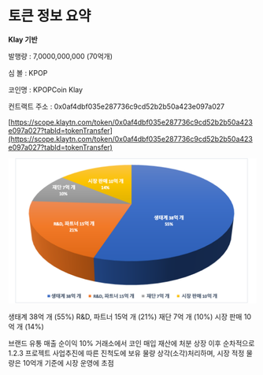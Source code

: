 # 토큰 정보 요약

**Klay 기반**

발행량 : 7,0000,000,000 (70억개)

심 볼 : KPOP

코인명 : KPOPCoin Klay

컨트랙트 주소 : 0x0af4dbf035e287736c9cd52b2b50a423e097a027

[https://scope.klaytn.com/token/0x0af4dbf035e287736c9cd52b2b50a423e097a027?tabId=tokenTransfer](https://scope.klaytn.com/token/0x0af4dbf035e287736c9cd52b2b50a423e097a027?tabId=tokenTransfer)

![](../.gitbook/assets/image.png)

생태계 38억 개 (55%) R\&D, 파트너 15억 개 (21%) 재단 7억 개 (10%) 시장 판매 10억 개 (14%)

브랜드 유통 매출 순이익 10% 거래소에서 코인 매입 재산에 처분 상장 이후 순차적으로 1.2.3 프로젝트 사업추진에 따른 진척도에 보유 물량 상각(소각)처리하며, 시장 적정 물량은 10억개 기준에 시장 운영에 초점

